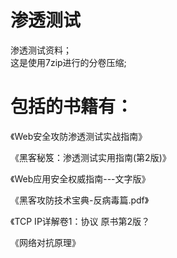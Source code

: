 # 渗透测试
渗透测试资料；<br />
这是使用7zip进行的分卷压缩;

# 包括的书籍有：<br />
《Web安全攻防渗透测试实战指南》<br />

《黑客秘笈：渗透测试实用指南(第2版)》<br />

《Web应用安全权威指南---文字版》<br />

《黑客攻防技术宝典-反病毒篇.pdf》<br />

《TCP IP详解卷1：协议 原书第2版？<br />

《网络对抗原理》<br />
